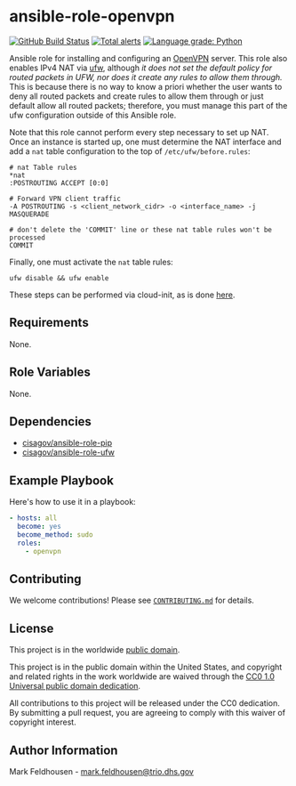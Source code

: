 # ansible-role-openvpn #

[![GitHub Build Status](https://github.com/cisagov/ansible-role-openvpn/workflows/build/badge.svg)](https://github.com/cisagov/ansible-role-openvpn/actions)
[![Total alerts](https://img.shields.io/lgtm/alerts/g/cisagov/ansible-role-openvpn.svg?logo=lgtm&logoWidth=18)](https://lgtm.com/projects/g/cisagov/ansible-role-openvpn/alerts/)
[![Language grade: Python](https://img.shields.io/lgtm/grade/python/g/cisagov/ansible-role-openvpn.svg?logo=lgtm&logoWidth=18)](https://lgtm.com/projects/g/cisagov/ansible-role-openvpn/context:python)

Ansible role for installing and configuring an
[OpenVPN](https://openvpn.net) server.  This role also enables IPv4
NAT via [ufw](https://wiki.ubuntu.com/UncomplicatedFirewall), although
*it does not set the default policy for routed packets in UFW, nor
does it create any rules to allow them through.*  This is because
there is no way to know a priori whether the user wants to deny all
routed packets and create rules to allow them through or just default
allow all routed packets; therefore, you must manage this part of the
ufw configuration outside of this Ansible role.

Note that this role cannot perform every step necessary to set up NAT.
Once an instance is started up, one must determine the NAT interface
and add a `nat` table configuration to the top of
`/etc/ufw/before.rules`:

```console
# nat Table rules
*nat
:POSTROUTING ACCEPT [0:0]

# Forward VPN client traffic
-A POSTROUTING -s <client_network_cidr> -o <interface_name> -j MASQUERADE

# don't delete the 'COMMIT' line or these nat table rules won't be processed
COMMIT
```

Finally, one must activate the `nat` table rules:

```console
ufw disable && ufw enable
```

These steps can be performed via cloud-init, as is done
[here](https://github.com/cisagov/openvpn-server-tf-module/blob/develop/cloudinit/create-iptables-rule-for-nat.sh).

## Requirements ##

None.

## Role Variables ##

None.

<!--
| Variable | Description | Default | Required |
|----------|-------------|---------|----------|
| optional_variable | Describe its purpose. | `default_value` | No |
| required_variable | Describe its purpose. | n/a | Yes |
-->

## Dependencies ##

- [cisagov/ansible-role-pip](https://github.com/cisagov/ansible-role-pip)
- [cisagov/ansible-role-ufw](https://github.com/cisagov/ansible-role-ufw)

## Example Playbook ##

Here's how to use it in a playbook:

```yaml
- hosts: all
  become: yes
  become_method: sudo
  roles:
    - openvpn
```

## Contributing ##

We welcome contributions!  Please see [`CONTRIBUTING.md`](CONTRIBUTING.md) for
details.

## License ##

This project is in the worldwide [public domain](LICENSE).

This project is in the public domain within the United States, and
copyright and related rights in the work worldwide are waived through
the [CC0 1.0 Universal public domain
dedication](https://creativecommons.org/publicdomain/zero/1.0/).

All contributions to this project will be released under the CC0
dedication. By submitting a pull request, you are agreeing to comply
with this waiver of copyright interest.

## Author Information ##

Mark Feldhousen - <mark.feldhousen@trio.dhs.gov>
